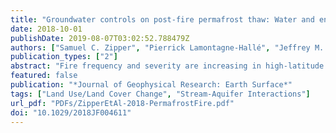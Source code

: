 ```yaml
---
title: "Groundwater controls on post-fire permafrost thaw: Water and energy balance effects"
date: 2018-10-01
publishDate: 2019-08-07T03:02:52.788479Z
authors: ["Samuel C. Zipper", "Pierrick Lamontagne‐Hallé", "Jeffrey M. McKenzie", "Adrian V. Rocha"]
publication_types: ["2"]
abstract: "Fire frequency and severity are increasing in high-latitude regions, but the degree to which groundwater flow impacts the response of permafrost to fire remains poorly understood. Here we use the Anaktuvuk River Fire (Alaska, USA) as an example for simulating groundwater-permafrost interactions following fire. We identify key thermal and hydrologic parameters controlling permafrost response to fire both with and without groundwater flow, and separate the relative influence of changes to the water and energy balances on active layer thickness. Our results show that mineral soil porosity, which influences the bulk subsurface thermal conductivity, is a key parameter controlling active layer response to fire in both the absence and presence of groundwater flow. However, including groundwater flow in models increases the perceived importance of subsurface hydrologic properties, such as the soil permeability, and decreases the perceived importance of subsurface thermal properties, such as the thermal conductivity of soil solids. Furthermore, we demonstrate that changes to the energy balance (increased soil temperature) drive increased active layer thickness following fire, while changes to the water balance (decreased groundwater recharge) lead to reduced landscape-scale variability in active layer thickness and groundwater discharge to surface water features such as streams. These results indicate that explicit consideration of groundwater flow is critical to understanding how permafrost environments respond to fire."
featured: false
publication: "*Journal of Geophysical Research: Earth Surface*"
tags: ["Land Use/Land Cover Change", "Stream-Aquifer Interactions"]
url_pdf: "PDFs/ZipperEtAl-2018-PermafrostFire.pdf"
doi: "10.1029/2018JF004611"
---
```



